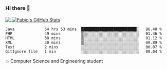 ### Hi there 👋
<a href="https://github.com/fabiovincenzi/fabiovincenzi">
  <img align="center" src="https://github-readme-stats.vercel.app/api/top-langs/?username=fabiovincenzi&title_color=ffffff&text_color=c9cacc&icon_color=2bbc8a&bg_color=1d1f21&langs_count=3" />
</a>
<a href="https://github.com/fabiovincenzi/fabiovincenzi">
  <img align="center" src="https://github-readme-stats.vercel.app/api?username=fabiovincenzi&show_icons=true&line_height=27&count_private=true&title_color=ffffff&text_color=c9cacc&icon_color=2bbc8a&bg_color=1d1f21" alt="Fabio's GitHub Stats" />
</a>
<!--START_SECTION:waka-->

```text
Java             54 hrs 53 mins  ████████████████████████░   96.40 %
PHP              49 mins         ▒░░░░░░░░░░░░░░░░░░░░░░░░   01.46 %
HTML             38 mins         ▒░░░░░░░░░░░░░░░░░░░░░░░░   01.12 %
XML              30 mins         ▒░░░░░░░░░░░░░░░░░░░░░░░░   00.89 %
Text             2 mins          ░░░░░░░░░░░░░░░░░░░░░░░░░   00.07 %
GitIgnore file   1 min           ░░░░░░░░░░░░░░░░░░░░░░░░░   00.04 %
```

<!--END_SECTION:waka-->

:boom: Computer Science and Engineering student
